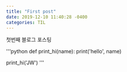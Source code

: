 ```yaml
---
title: "First post"
date: 2019-12-10 11:40:28 -0400
categories: TIL
---
```


첫번째 블로그 포스팅

'''python
def print_hi(name):
  print('hello', name)
  
print_hi('JW')
'''




